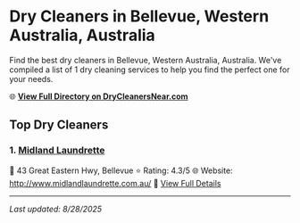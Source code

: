 # Dry Cleaners in Bellevue, Western Australia, Australia

Find the best dry cleaners in Bellevue, Western Australia, Australia. We've compiled a list of 1 dry cleaning services to help you find the perfect one for your needs.

🌐 **[View Full Directory on DryCleanersNear.com](https://drycleanersnear.com/city/Australia/Western%20Australia/Bellevue)**

## Top Dry Cleaners

### 1. [Midland Laundrette](https://drycleanersnear.com/dryCleaner/68ad16571d9ee695c9252f8a/midland-laundrette)
📍 43 Great Eastern Hwy, Bellevue
⭐ Rating: 4.3/5
🌐 Website: http://www.midlandlaundrette.com.au/
🔗 [View Full Details](https://drycleanersnear.com/dryCleaner/68ad16571d9ee695c9252f8a/midland-laundrette)


---

*Last updated: 8/28/2025*
